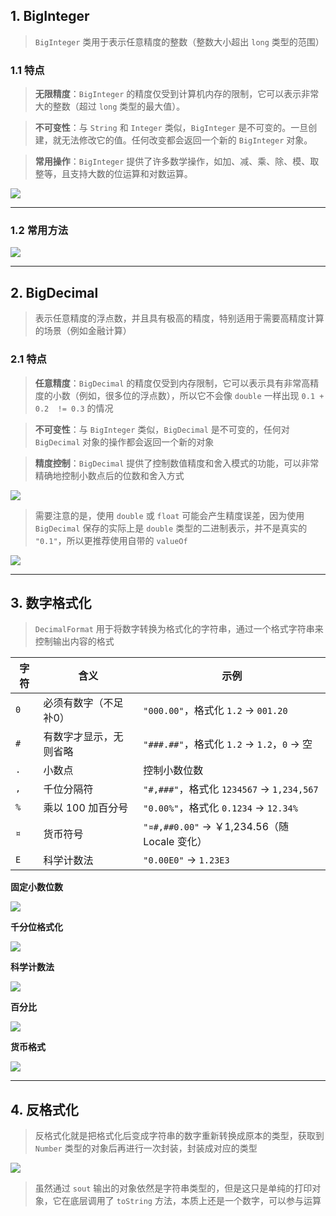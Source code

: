 ## 1. BigInteger

>`BigInteger` 类用于表示任意精度的整数（整数大小超出 `long` 类型的范围）

### 1.1 特点

> **无限精度**：`BigInteger` 的精度仅受到计算机内存的限制，它可以表示非常大的整数（超过 `long` 类型的最大值）。

> **不可变性**：与 `String` 和 `Integer` 类似，`BigInteger` 是不可变的。一旦创建，就无法修改它的值。任何改变都会返回一个新的 `BigInteger` 对象。

>**常用操作**：`BigInteger` 提供了许多数学操作，如加、减、乘、除、模、取整等，且支持大数的位运算和对数运算。

![](images/大数字/file-20250423221653.png)

****
### 1.2 常用方法

![](images/大数字/file-20250423222349.png)

****
## 2. BigDecimal

>表示任意精度的浮点数，并且具有极高的精度，特别适用于需要高精度计算的场景（例如金融计算）

### 2.1 特点

>**任意精度**：`BigDecimal` 的精度仅受到内存限制，它可以表示具有非常高精度的小数（例如，很多位的浮点数），所以它不会像 `double` 一样出现 `0.1 + 0.2  != 0.3` 的情况

>**不可变性**：与 `BigInteger` 类似，`BigDecimal` 是不可变的，任何对 `BigDecimal` 对象的操作都会返回一个新的对象

>**精度控制**：`BigDecimal` 提供了控制数值精度和舍入模式的功能，可以非常精确地控制小数点后的位数和舍入方式

![](images/大数字/file-20250423222656.png)

>需要注意的是，使用 `double` 或 `float` 可能会产生精度误差，因为使用 `BigDecimal` 保存的实际上是 `double` 类型的二进制表示，并不是真实的 `"0.1"`，所以更推荐使用自带的 `valueOf`

![](images/大数字/file-20250423222927.png)

****

## 3. 数字格式化

>`DecimalFormat` 用于将数字转换为格式化的字符串，通过一个格式字符串来控制输出内容的格式

| 字符  | 含义          | 示例                                     |
| --- | ----------- | -------------------------------------- |
| `0` | 必须有数字（不足补0） | `"000.00"`，格式化 `1.2` → `001.20`        |
| `#` | 有数字才显示，无则省略 | `"###.##"`，格式化 `1.2` → `1.2`，`0` → 空   |
| `.` | 小数点         | 控制小数位数                                 |
| `,` | 千位分隔符       | `"#,###"`，格式化 `1234567` → `1,234,567`  |
| `%` | 乘以 100 加百分号 | `"0.00%"`，格式化 `0.1234` → `12.34%`      |
| `¤` | 货币符号        | `"¤#,##0.00"` → ￥1,234.56（随 Locale 变化） |
| `E` | 科学计数法       | `"0.00E0"` → `1.23E3`                  |

**固定小数位数**

![](images/大数字/file-20250423224049.png)

**千分位格式化**

![](images/大数字/file-20250423224118.png)

**科学计数法**

![](images/大数字/file-20250423224154.png)

**百分比**

![](images/大数字/file-20250423224348.png)

**货币格式**

![](images/大数字/file-20250423224427.png)

****
## 4. 反格式化

>反格式化就是把格式化后变成字符串的数字重新转换成原本的类型，获取到 `Number` 类型的对象后再进行一次封装，封装成对应的类型

![](images/大数字/file-20250423224756.png)

>虽然通过 `sout` 输出的对象依然是字符串类型的，但是这只是单纯的打印对象，它在底层调用了 `toString` 方法，本质上还是一个数字，可以参与运算